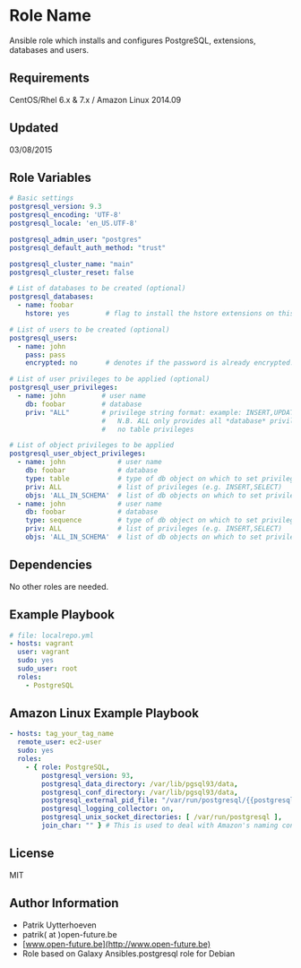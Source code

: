 Role Name
========

Ansible role which installs and configures PostgreSQL, extensions, databases and users.

Requirements
------------

CentOS/Rhel 6.x & 7.x / Amazon Linux 2014.09

Updated
-------
03/08/2015

Role Variables
--------------
```yaml
# Basic settings
postgresql_version: 9.3
postgresql_encoding: 'UTF-8'
postgresql_locale: 'en_US.UTF-8'

postgresql_admin_user: "postgres"
postgresql_default_auth_method: "trust"

postgresql_cluster_name: "main"
postgresql_cluster_reset: false

# List of databases to be created (optional)
postgresql_databases:
  - name: foobar
    hstore: yes         # flag to install the hstore extensions on this database (yes/no)

# List of users to be created (optional)
postgresql_users:
  - name: john
    pass: pass
    encrypted: no       # denotes if the password is already encrypted.

# List of user privileges to be applied (optional)
postgresql_user_privileges:
  - name: john         # user name
    db: foobar         # database
    priv: "ALL"        # privilege string format: example: INSERT,UPDATE/table:SELECT/anothertable:ALL
                       #   N.B. ALL only provides all *database* privileges, but
                       #   no table privileges

# List of object privileges to be applied
postgresql_user_object_privileges:
  - name: john             # user name
    db: foobar             # database
    type: table            # type of db object on which to set privilege
    priv: ALL              # list of privileges (e.g. INSERT,SELECT)
    objs: 'ALL_IN_SCHEMA'  # list of db objects on which to set privilege
  - name: john             # user name
    db: foobar             # database
    type: sequence         # type of db object on which to set privilege
    priv: ALL              # list of privileges (e.g. INSERT,SELECT)
    objs: 'ALL_IN_SCHEMA'  # list of db objects on which to set privilege
```


Dependencies
------------

No other roles are needed.

Example Playbook
-------------------------
```yaml
# file: localrepo.yml
- hosts: vagrant
  user: vagrant
  sudo: yes
  sudo_user: root
  roles:
    - PostgreSQL
```

Amazon Linux Example Playbook
-----------------------------
```yaml
- hosts: tag_your_tag_name
  remote_user: ec2-user
  sudo: yes
  roles:
    - { role: PostgreSQL,
        postgresql_version: 93,
        postgresql_data_directory: /var/lib/pgsql93/data,
        postgresql_conf_directory: /var/lib/pgsql93/data,
        postgresql_external_pid_file: "/var/run/postgresql/{{postgresql_version}}-{{postgresql_cluster_name}}.pid",
        postgresql_logging_collector: on,
        postgresql_unix_socket_directories: [ /var/run/postgresql ],
        join_char: "" } # This is used to deal with Amazon's naming convention for the postgreSQL service
```

License
-------

MIT

Author Information
------------------

* Patrik Uytterhoeven
* patrik( at )open-future.be
* [www.open-future.be](http://www.open-future.be)
* Role based on Galaxy Ansibles.postgresql role for Debian
